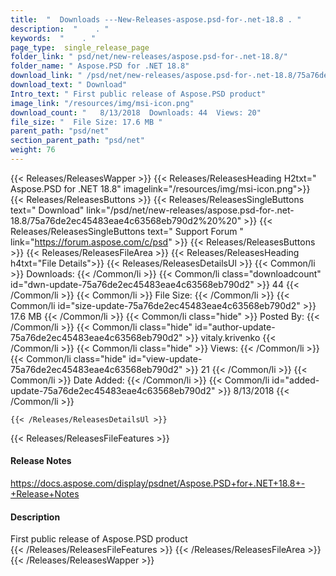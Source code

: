 ```yaml
---
title:  "  Downloads ---New-Releases-aspose.psd-for-.net-18.8 . " 
description:  "    . " 
keywords:  "    . " 
page_type:  single_release_page
folder_link: " psd/net/new-releases/aspose.psd-for-.net-18.8/"
folder_name: " Aspose.PSD for .NET 18.8"
download_link: " /psd/net/new-releases/aspose.psd-for-.net-18.8/75a76de2ec45483eae4c63568eb790d2"
download_text: " Download"
Intro_text: " First public release of Aspose.PSD product"
image_link: "/resources/img/msi-icon.png"
download_count: "   8/13/2018  Downloads: 44  Views: 20"
file_size: "  File Size: 17.6 MB "
parent_path: "psd/net"
section_parent_path: "psd/net"
weight: 76
---
```


{{< Releases/ReleasesWapper >}}
  {{< Releases/ReleasesHeading H2txt=" Aspose.PSD for .NET 18.8" imagelink="/resources/img/msi-icon.png">}}
  {{< Releases/ReleasesButtons >}}
    {{< Releases/ReleasesSingleButtons text=" Download" link="/psd/net/new-releases/aspose.psd-for-.net-18.8/75a76de2ec45483eae4c63568eb790d2%20%20" >}}
    {{< Releases/ReleasesSingleButtons text=" Support Forum " link="https://forum.aspose.com/c/psd" >}}
  {{< Releases/ReleasesButtons >}}
  {{< Releases/ReleasesFileArea >}}
    {{< Releases/ReleasesHeading h4txt="File Details">}}
    {{< Releases/ReleasesDetailsUl >}}
            {{< Common/li  >}} Downloads: {{< /Common/li >}} 
      {{< Common/li class="downloadcount" id="dwn-update-75a76de2ec45483eae4c63568eb790d2" >}} 44 {{< /Common/li >}} 
      {{< Common/li  >}} File Size: {{< /Common/li >}} 
      {{< Common/li id="size-update-75a76de2ec45483eae4c63568eb790d2" >}} 17.6 MB {{< /Common/li >}} 
      {{< Common/li  class="hide" >}} Posted By: {{< /Common/li >}} 
      {{< Common/li class="hide" id="author-update-75a76de2ec45483eae4c63568eb790d2" >}} vitaly.krivenko {{< /Common/li >}} 
      {{< Common/li class="hide"  >}} Views: {{< /Common/li >}} 
      {{< Common/li class="hide" id="view-update-75a76de2ec45483eae4c63568eb790d2" >}} 21 {{< /Common/li >}} 
      {{< Common/li  >}} Date Added: {{< /Common/li >}} 
      {{< Common/li id="added-update-75a76de2ec45483eae4c63568eb790d2" >}} 8/13/2018 {{< /Common/li >}} 

    {{< /Releases/ReleasesDetailsUl >}}

  {{< Releases/ReleasesFileFeatures >}}
      <h4>Release Notes</h4><div><a href="https://docs.aspose.com/display/psdnet/Aspose.PSD+for+.NET+18.8+-+Release+Notes">https://docs.aspose.com/display/psdnet/Aspose.PSD+for+.NET+18.8+-+Release+Notes</a></div><h4>Description</h4><div class="HTMLDescription">First public release of Aspose.PSD product</div>
  {{< /Releases/ReleasesFileFeatures >}}
 {{< /Releases/ReleasesFileArea >}}
{{< /Releases/ReleasesWapper >}}


